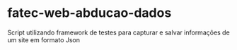 # fatec-web-abducao-dados
Script utilizando framework de testes para capturar e salvar informações de um site em formato Json
